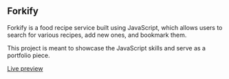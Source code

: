 ## Forkify

Forkify is a food recipe service built using JavaScript, which allows users to search for various recipes, add new ones, and bookmark them. 

This project is meant to showcase the JavaScript skills and serve as a portfolio piece.

[Live preview](https://forkify-makuku.netlify.app/)

